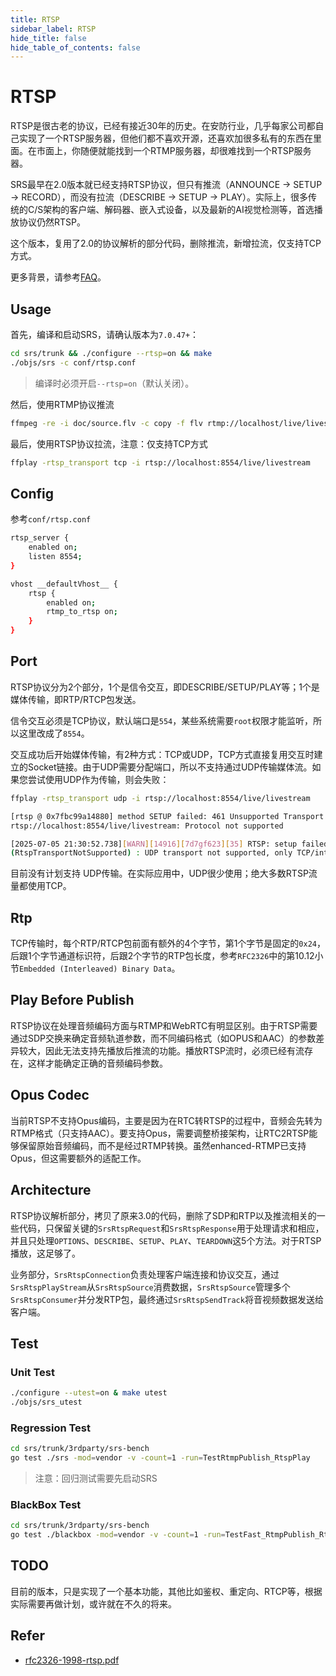 ```yaml
---
title: RTSP
sidebar_label: RTSP
hide_title: false
hide_table_of_contents: false
---
```


# RTSP

RTSP是很古老的协议，已经有接近30年的历史。在安防行业，几乎每家公司都自己实现了一个RTSP服务器，但他们都不喜欢开源，还喜欢加很多私有的东西在里面。在市面上，你随便就能找到一个RTMP服务器，却很难找到一个RTSP服务器。

SRS最早在2.0版本就已经支持RTSP协议，但只有推流（ANNOUNCE → SETUP → RECORD），而没有拉流（DESCRIBE → SETUP → PLAY）。实际上，很多传统的C/S架构的客户端、解码器、嵌入式设备，以及最新的AI视觉检测等，首选播放协议仍然RTSP。

这个版本，复用了2.0的协议解析的部分代码，删除推流，新增拉流，仅支持TCP方式。

更多背景，请参考[FAQ](../../../faq#rtsp)。

## Usage

首先，编译和启动SRS，请确认版本为`7.0.47+`：

```bash
cd srs/trunk && ./configure --rtsp=on && make
./objs/srs -c conf/rtsp.conf
```
> 编译时必须开启`--rtsp=on`（默认关闭）。

然后，使用RTMP协议推流

```bash
ffmpeg -re -i doc/source.flv -c copy -f flv rtmp://localhost/live/livestream
```

最后，使用RTSP协议拉流，注意：仅支持TCP方式

```bash
ffplay -rtsp_transport tcp -i rtsp://localhost:8554/live/livestream
```

## Config

参考`conf/rtsp.conf`

```bash
rtsp_server {
    enabled on;
    listen 8554;
}

vhost __defaultVhost__ {
    rtsp {
        enabled on;
        rtmp_to_rtsp on;
    }
}
```

## Port

RTSP协议分为2个部分，1个是信令交互，即DESCRIBE/SETUP/PLAY等；1个是媒体传输，即RTP/RTCP包发送。

信令交互必须是TCP协议，默认端口是`554`，某些系统需要`root`权限才能监听，所以这里改成了`8554`。

交互成功后开始媒体传输，有2种方式：TCP或UDP，TCP方式直接复用交互时建立的Socket链接。由于UDP需要分配端口，所以不支持通过UDP传输媒体流。如果您尝试使用UDP作为传输，则会失败：

```bash
ffplay -rtsp_transport udp -i rtsp://localhost:8554/live/livestream

[rtsp @ 0x7fbc99a14880] method SETUP failed: 461 Unsupported Transport
rtsp://localhost:8554/live/livestream: Protocol not supported

[2025-07-05 21:30:52.738][WARN][14916][7d7gf623][35] RTSP: setup failed: code=2057
(RtspTransportNotSupported) : UDP transport not supported, only TCP/interleaved mode is supported
```

目前没有计划支持 UDP传输。在实际应用中，UDP很少使用；绝大多数RTSP流量都使用TCP。

## Rtp

TCP传输时，每个RTP/RTCP包前面有额外的4个字节，第1个字节是固定的`0x24`，后跟1个字节通道标识符，后跟2个字节的RTP包长度，参考`RFC2326`中的第10.12小节`Embedded (Interleaved) Binary Data`。

## Play Before Publish

RTSP协议在处理音频编码方面与RTMP和WebRTC有明显区别。由于RTSP需要通过SDP交换来确定音频轨道参数，而不同编码格式（如OPUS和AAC）的参数差异较大，因此无法支持先播放后推流的功能。播放RTSP流时，必须已经有流存在，这样才能确定正确的音频编码参数。

## Opus Codec

当前RTSP不支持Opus编码，主要是因为在RTC转RTSP的过程中，音频会先转为RTMP格式（只支持AAC）。要支持Opus，需要调整桥接架构，让RTC2RTSP能够保留原始音频编码，而不是经过RTMP转换。虽然enhanced-RTMP已支持Opus，但这需要额外的适配工作。

## Architecture

RTSP协议解析部分，拷贝了原来3.0的代码，删除了SDP和RTP以及推流相关的一些代码，只保留关键的`SrsRtspRequest`和`SrsRtspResponse`用于处理请求和相应，并且只处理`OPTIONS`、`DESCRIBE`、`SETUP`、`PLAY`、`TEARDOWN`这5个方法。对于RTSP播放，这足够了。

业务部分，`SrsRtspConnection`负责处理客户端连接和协议交互，通过`SrsRtspPlayStream`从`SrsRtspSource`消费数据，`SrsRtspSource`管理多个`SrsRtspConsumer`并分发RTP包，最终通过`SrsRtspSendTrack`将音视频数据发送给客户端。

## Test

### Unit Test

```bash
./configure --utest=on & make utest
./objs/srs_utest
```

### Regression Test

```bash
cd srs/trunk/3rdparty/srs-bench
go test ./srs -mod=vendor -v -count=1 -run=TestRtmpPublish_RtspPlay
```
> 注意：回归测试需要先启动SRS

### BlackBox Test

```bash
cd srs/trunk/3rdparty/srs-bench
go test ./blackbox -mod=vendor -v -count=1 -run=TestFast_RtmpPublish_RtspPlay_Basic
```

## TODO

目前的版本，只是实现了一个基本功能，其他比如鉴权、重定向、RTCP等，根据实际需要再做计划，或许就在不久的将来。


## Refer

- [rfc2326-1998-rtsp.pdf](/files/rfc2326-1998-rtsp.pdf)